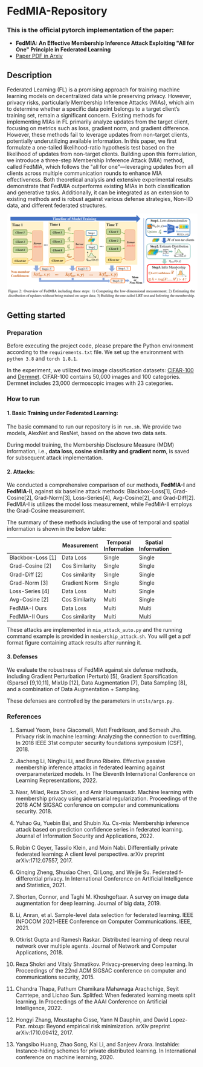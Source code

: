 # FedMIA-Repository

### This is the official pytorch implementation of the paper:

- **FedMIA: An Effective Membership Inference Attack Exploiting  "All for One" Principle in Federated Learning**
- [Paper PDF in Arxiv](https://arxiv.org/pdf/2402.06289v2)


## Description

Federated Learning (FL) is a promising approach for training machine learning models on decentralized data while preserving privacy. However, privacy risks, particularly Membership Inference Attacks (MIAs), which aim to determine whether a specific data point belongs to a target client’s training set, remain a significant concern. Existing methods for implementing MIAs in FL primarily analyze updates from the target client, focusing on metrics such as loss, gradient norm, and gradient difference. However, these methods fail to leverage updates from non-target clients, potentially underutilizing available information.
In this paper, we first formulate a one-tailed likelihood-ratio hypothesis test based on the likelihood of updates from non-target clients. Building upon this formulation, we introduce a three-step Membership Inference Attack (MIA) method, called FedMIA, which follows the "all for one"—leveraging updates from all clients across multiple communication rounds to enhance MIA effectiveness. Both theoretical analysis and extensive experimental results demonstrate that FedMIA outperforms existing MIAs in both classification and generative tasks. Additionally, it can be integrated as an extension to existing methods and is robust against various defense strategies, Non-IID data, and different federated structures.

![Overview of FedMIA](Overview.png)


## Getting started

### Preparation

Before executing the project code, please prepare the Python environment according to the `requirements.txt` file. We set up the environment with `python 3.8` and `torch 1.8.1`.

In the experiment, we utilized two image classification datasets: [CIFAR-100](https://www.cs.toronto.edu/~kriz/cifar.html) and [Dermnet](www.dermnet.com). CIFAR-100 contains 50,000 images and 100 categories. Dermnet includes 23,000 dermoscopic images with 23 categories.

### How to run


#### 1. Basic Training under Federated Learning:
The basic command to run our repository is in `run.sh`. We provide two models, AlexNet and ResNet, based on the above two data sets. 

During model training, the Membership Disclosure Measure (MDM) information, i.e., **data loss, cosine similarity and gradient norm**, is saved for subsequent attack implementation.

#### 2. Attacks:

We conducted a comprehensive comparison of our methods, **FedMIA-I** and **FedMIA-II**, against six baseline attack methods: Blackbox-Loss[1], Grad-Cosine[2], Grad-Norm[3], Loss-Series[4], Avg-Cosine[2], and Grad-Diff[2]. FedMIA-I is utilizes the model loss measurement, while FedMIA-II employs the Grad-Cosine measurement.

The summary of these methods including the use of temporal and spatial information is shown in the below table:

|               | Measurement    | Temporal <br> Information | Spatial <br>  Information |
| ------------- | -------------- | -------------------- | ------------------- |
| Blackbox-Loss [1]    | Data Loss      | Single               | Single              |
| Grad-Cosine [2]     | Cos Similarity | Single               | Single              |
| Grad-Diff [2] | Cos similarity | Single                | Single              |
| Grad-Norm [3] | Gradient Norm  | Single               | Single              |
| Loss-Series [4]    | Data Loss      | Multi                | Single              |
| Avg-Cosine  [2]   | Cos Similarity | Multi               | Single              |
| FedMIA-I Ours | Data Loss | Multi                | Multi               |
| FedMIA-II Ours  | Cos similarity | Multi                | Multi               |

These attacks are implemented in `mia_attack_auto.py` and the running command example is provided in `membership_attack.sh`. You will get a pdf format figure containing attack results after running it.


#### 3. Defenses

We evaluate the robustness of FedMIA against six defense methods, including Gradient Perturbation (Perturb) [5], Gradient Sparsification (Sparse) [9,10,11], MixUp [12], Data Augmentation [7], Data Sampling [8], and a combination of Data Augmentation + Sampling.


These defenses are controlled by the parameters in `utils/args.py`.


### References

1. Samuel Yeom, Irene Giacomelli, Matt Fredrikson, and Somesh
 Jha. Privacy risk in machine learning: Analyzing the connection to overfitting. In 2018 IEEE 31st computer security foundations symposium (CSF), 2018.

2. Jiacheng Li, Ninghui Li, and Bruno Ribeiro. Effective passive membership inference attacks in federated learning against overparameterized models. In The Eleventh International Conference on Learning Representations, 2022.

3. Nasr, Milad, Reza Shokri, and Amir Houmansadr. Machine learning with membership privacy using adversarial regularization. Proceedings of the 2018 ACM SIGSAC conference on computer and communications security. 2018.

4. Yuhao Gu, Yuebin Bai, and Shubin Xu. Cs-mia: Membership inference attack based on prediction confidence series in federated learning. Journal of Information Security and
Applications, 2022.

5. Robin C Geyer, Tassilo Klein, and Moin Nabi. Differentially private federated learning: A client level perspective. arXiv preprint arXiv:1712.07557, 2017.

6. Qinqing Zheng, Shuxiao Chen, Qi Long, and Weijie Su. Federated f-differential privacy. In International Conference on Artificial Intelligence and Statistics, 2021.

7. Shorten, Connor, and Taghi M. Khoshgoftaar. A survey on image data augmentation for deep learning. Journal of big data, 2019.

8. Li, Anran, et al. Sample-level data selection for federated learning. IEEE INFOCOM 2021-IEEE Conference on Computer Communications. IEEE, 2021.

9. Otkrist Gupta and Ramesh Raskar. Distributed learning of
deep neural network over multiple agents. Journal of Network and Computer Applications, 2018.

10. Reza Shokri and Vitaly Shmatikov. Privacy-preserving deep learning. In Proceedings of the 22nd ACM SIGSAC conference on computer and communications security, 2015.

11. Chandra Thapa, Pathum Chamikara Mahawaga Arachchige,
Seyit Camtepe, and Lichao Sun. Splitfed: When federated
learning meets split learning. In Proceedings of the AAAI Conference on Artificial Intelligence, 2022.

12. Hongyi Zhang, Moustapha Cisse, Yann N Dauphin, and David
Lopez-Paz. mixup: Beyond empirical risk minimization.
arXiv preprint arXiv:1710.09412, 2017.

13. Yangsibo Huang, Zhao Song, Kai Li, and Sanjeev Arora. Instahide: Instance-hiding schemes for private distributed learning. In International conference on machine learning, 2020.
